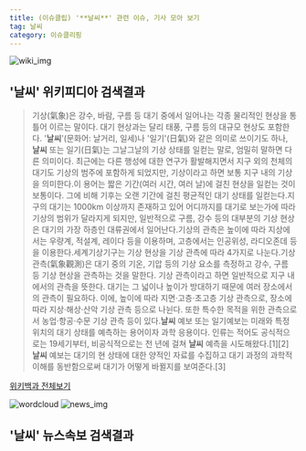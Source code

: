 ```yaml
---
title: (이슈클립) '**날씨**' 관련 이슈, 기사 모아 보기
tag: 날씨
category: 이슈클리핑
---
```

![wiki_img](https://user-images.githubusercontent.com/42597476/44503234-41136a80-a6d0-11e8-9071-6fc6418eafe4.png)
## **'**날씨**'** 위키피디아 검색결과
>기상(氣象)은 강수, 바람, 구름 등 대기 중에서 일어나는 각종 물리적인 현상을 통틀어 이르는 말이다. 대기 현상과는 달리 태풍, 구름 등의 대규모 현상도 포함한다. '**날씨**'(문화어: 날거리, 일세)나 '일기'(日氣)와 같은 의미로 쓰이기도 하나, **날씨** 또는 일기(日氣)는 그날그날의 기상 상태를 일컫는 말로, 엄밀히 말하면 다른 의미이다. 최근에는 다른 행성에 대한 연구가 활발해지면서 지구 외의 천체의 대기도 기상의 범주에 포함하게 되었지만, 기상이라고 하면 보통 지구 내의 기상을 의미한다.이 용어는 짧은 기간(여러 시간, 여러 날)에 걸친 현상을 일컫는 것이 보통이다. 그에 비해 기후는 오랜 기간에 걸친 평균적인 대기 상태를 일컫는다.지구의 대기는 1000km 이상까지 존재하고 있어 어디까지를 대기로 보는가에 따라 기상의 범위가 달라지게 되지만, 일반적으로 구름, 강수 등의 대부분의 기상 현상은 대기의 가장 하층인 대류권에서 일어난다.기상의 관측은 높이에 따라 지상에서는 우량계, 적설계, 레이다 등을 이용하며, 고층에서는 인공위성, 라디오존데 등을 이용한다.세계기상기구는 기상 현상을 기상 관측에 따라 4가지로 나눈다.기상 관측(氣象觀測)은 대기 중의 기온, 기압 등의 기상 요소를 측정하고 강수, 구름 등 기상 현상을 관측하는 것을 말한다. 기상 관측이라고 하면 일반적으로 지구 내에서의 관측을 뜻한다. 대기는 그 넓이나 높이가 방대하기 때문에 여러 장소에서의 관측이 필요하다. 이에, 높이에 따라 지면·고층·초고층 기상 관측으로, 장소에 따라 지상·해상·산악 기상 관측 등으로 나뉜다. 또한 특수한 목적을 위한 관측으로서 농업·항공·수문 기상 관측 등이 있다.**날씨** 예보 또는 일기예보는 미래와 특정 위치의 대기 상태를 예측하는 용어이자 과학 응용이다. 인류는 적어도 공식적으로는 19세기부터, 비공식적으로는 천 년에 걸쳐 **날씨** 예측을 시도해왔다.[1][2] **날씨** 예보는 대기의 현 상태에 대한 양적인 자료를 수집하고 대기 과정의 과학적 이해를 동반함으로써 대기가 어떻게 바뀔지를 보여준다.[3]

<a href="https://ko.wikipedia.org/wiki/날씨" target="_blank">위키백과 전체보기</a>

![wordcloud](https://s3.ap-northeast-2.amazonaws.com/lyrics101-wordcloud/2018-09-29-1538204421.png)
![news_img](https://user-images.githubusercontent.com/42597476/44507050-1206f400-a6e4-11e8-8d98-7ffbfebb353f.png)
## **'**날씨**'** 뉴스속보 검색결과

